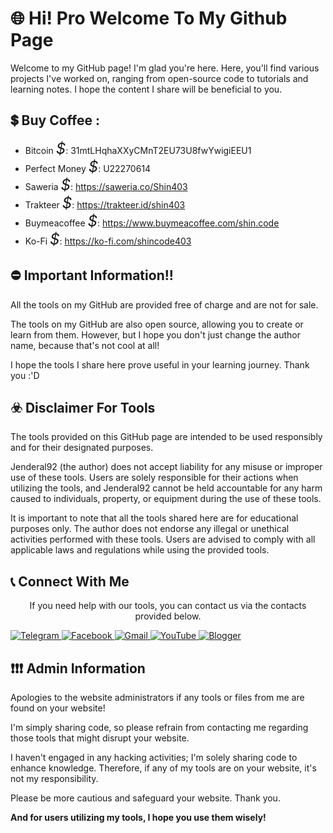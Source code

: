 
  <tr>
    <td align="center">
      <h1>🌐 Hi! Pro Welcome To My Github Page</h1>
      <p>Welcome to my GitHub page! I'm glad you're here.
Here, you'll find various projects I've worked on, ranging from open-source code to tutorials and learning notes.
I hope the content I share will be beneficial to you.</p>
    </td>
    <td align="center">
      <h2>💲 </i> Buy Coffee :</h2>
      <ul>
          <li>Bitcoin <i style="font-size:24px">$</i>: 31mtLHqhaXXyCMnT2EU73U8fwYwigiEEU1</li>
          <li>Perfect Money <i style="font-size:24px">$</i>: U22270614</li>
          <li>Saweria <i style="font-size:24px">$</i>: <a href="https://saweria.co/Shin403" target="_blank">https://saweria.co/Shin403</a></li>
          <li>Trakteer <i style="font-size:24px">$</i>: <a href="https://trakteer.id/shin403" target="_blank">https://trakteer.id/shin403</a></li>
          <li>Buymeacoffee <i style="font-size:24px">$</i>: <a href="https://www.buymeacoffee.com/shin.code" target="_blank">https://www.buymeacoffee.com/shin.code</a></li>
          <li>Ko-Fi <i style="font-size:24px">$</i>: <a href="https://ko-fi.com/shincode403" target="_blank">https://ko-fi.com/shincode403</a></li>
      </ul>
    </td>
    <td align="center">
      <h2>⛔ Important Information!!</h2>
      <p>
      All the tools on my GitHub are provided free of charge and are not for sale.
      </p>
      <p>
      The tools on my GitHub are also open source, allowing you to create or learn from them. However, but I hope you don't just change the author name, because that's not cool at all!
      </p>
      <p>
        I hope the tools I share here prove useful in your learning journey. Thank you :'D
      </p>
    </td>
  </tr>
  <tr>
    <td align="center">
      <h2>☣️ Disclaimer For Tools</h2>
      <p>
      The tools provided on this GitHub page are intended to be used responsibly and for their designated purposes.
      </p>
      <p>
      Jenderal92 (the author) does not accept liability for any misuse or improper use of these tools. Users are solely responsible for their actions when utilizing the tools, and Jenderal92 cannot be held accountable for any harm caused to individuals, property, or equipment during the use of these tools.
      </p>
      <p>
       It is important to note that all the tools shared here are for educational purposes only. The author does not endorse any illegal or unethical activities performed with these tools. Users are advised to comply with all applicable laws and regulations while using the provided tools.
      </p>
    </td>
    <td align="center">
      <h2>📞 Connect With Me</h2>
      <p align="center">If you need help with our tools, you can contact us via the contacts provided below.</p>
      <a href="https://t.me/Shin_code" rel="nofollow">
        <img src="https://camo.githubusercontent.com/8f41682a178e57a174d0c6042e9cdb842c6329b24c34b2bf4206c25e933073a9/68747470733a2f2f696d672e736869656c64732e696f2f62616467652f54656c656772616d2d3243413545303f7374796c653d666f722d7468652d6261646765266c6f676f3d74656c656772616d266c6f676f436f6c6f723d7768697465" alt="Telegram" data-canonical-src="https://img.shields.io/badge/Telegram-2CA5E0?style=for-the-badge&amp;logo=telegram&amp;logoColor=white" style="max-width: 100%;">
      </a>
      <a href="https://facebook.com/Shin403" rel="nofollow">
         <img src="https://camo.githubusercontent.com/8ceae4de650f63bd2d9b9a14988510ce0c1437f9c7b34d81e20b7adc5d006dfb/68747470733a2f2f696d672e736869656c64732e696f2f62616467652f46616365626f6f6b2d3138373746323f7374796c653d666f722d7468652d6261646765266c6f676f3d66616365626f6f6b266c6f676f436f6c6f723d7768697465" alt="Facebook" data-canonical-src="https://img.shields.io/badge/Facebook-1877F2?style=for-the-badge&logo=facebook&logoColor=white" style="max-width: 100%;">
      </a>
      <a href="mailto:shindaytoday@gmail.com" rel="nofollow">
         <img src="https://camo.githubusercontent.com/e5cfad4cbb1e023463333923b069b81749d94e8ff5722f851c7bb01d65bb0e95/68747470733a2f2f696d672e736869656c64732e696f2f62616467652f476d61696c2d4431343833363f7374796c653d666f722d7468652d6261646765266c6f676f3d676d61696c266c6f676f436f6c6f723d7768697465" alt="Gmail" data-canonical-src="https://img.shields.io/badge/Gmail-D14836?style=for-the-badge&logo=gmail&logoColor=white" style="max-width: 100%;">
      </a>
      <a href="https://m.youtube.com/channel/UCKf6FCKYuFUeG5D_SiAsQiQ/" rel="nofollow">
         <img src="https://camo.githubusercontent.com/94b947e758f767a15576edfb06cc06075d6b62ef7a8946db69c5ce4a2ee830f7/68747470733a2f2f696d672e736869656c64732e696f2f62616467652f596f75547562652d4646303030303f7374796c653d666f722d7468652d6261646765266c6f676f3d796f7574756265266c6f676f436f6c6f723d7768697465" alt="YouTube" data-canonical-src="https://img.shields.io/badge/YouTube-FF0000?style=for-the-badge&amp;logo=youtube&amp;logoColor=white" style="max-width: 100%;">
      </a>
      <a href="https://www.blog-gan.org/" rel="nofollow">
        <img src="https://camo.githubusercontent.com/45f31f716807c216a3b06d7c5ecb3b778d6f6eb7400fdd1774bada577aab678d/68747470733a2f2f696d672e736869656c64732e696f2f62616467652f426c6f676765722d4646353732323f7374796c653d666f722d7468652d6261646765266c6f676f3d626c6f67676572266c6f676f436f6c6f723d7768697465" alt="Blogger" data-canonical-src="https://img.shields.io/badge/Blogger-FF5722?style=for-the-badge&logo=blogger&logoColor=white" style="max-width: 100%;">
      </a>
      </td>
    <td align="center">
      <h2>❗❗❗ Admin Information</h2>
      <p>Apologies to the website administrators if any tools or files from me are found on your website!</p>
      <p>I'm simply sharing code, so please refrain from contacting me regarding those tools that might disrupt your website.</p>
      <p>I haven't engaged in any hacking activities; I'm solely sharing code to enhance knowledge. Therefore, if any of my tools are on your website, it's not my responsibility. </p>
      <p>Please be more cautious and safeguard your website. Thank you.</p>
      <p><b>And for users utilizing my tools, I hope you use them wisely!</p></b></p>
    </td>
  </tr>

  </tr>

